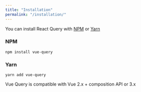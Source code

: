 ```yaml
---
title: "Installation"
permalink: "/installation/"
---
```


You can install React Query with [NPM](https://www.npmjs.com/) or [Yarn](https://yarnpkg.com/)

### NPM

```
npm install vue-query
```

### Yarn

```
yarn add vue-query
```

Vue Query is compatible with Vue 2.x + composition API or 3.x
